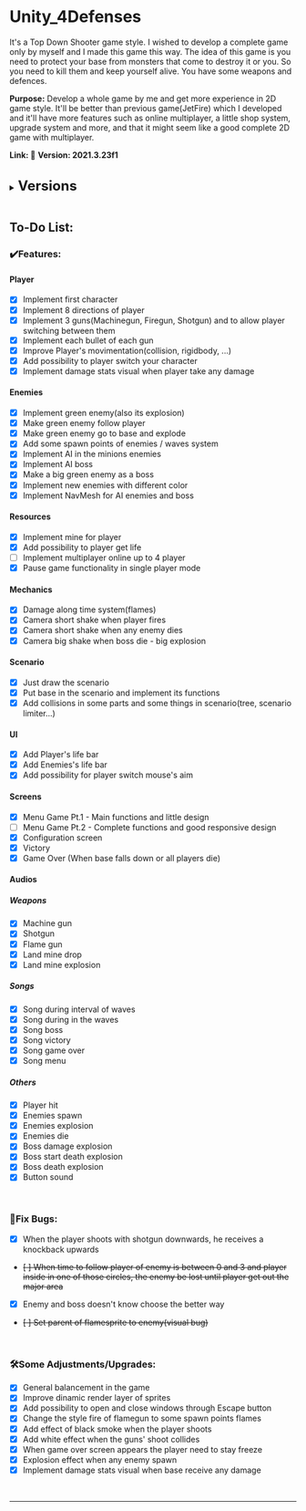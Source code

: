 # Unity_4Defenses

It's a Top Down Shooter game style. I wished to develop a complete game only by myself and I made this game this way.
The idea of this game is you need to protect your base from monsters that come to destroy it or you. So you need to kill them and keep yourself alive. You have some weapons and defences.

<strong>Purpose:</strong> Develop a whole game by me and get more experience in 2D game style. It'll be better than previous game(JetFire) which I developed and it'll have more features such as online multiplayer, a little shop system, upgrade system and more, and that it might seem like a good complete 2D game with multiplayer.

<strong>Link: 🚧</strong>
<strong>Version: 2021.3.23f1</strong>

<br>
<!-- <br> -->

<details>
    <summary><strong><font size = "5">Versions</font></strong></summary>

    0️⃣v0.7.0 - 🏆🏆Beta Single Player has been done
    ✔️Add possibility for player to switch your character
    ✔️Camera short shake when player fires
    ✔️Camera short shake when any enemy dies
    ✔️Camera big shake when boss die - big explosion
    ✔️Pause game functionality has been implemented in single player mode
    ♻️Cinemachine has been implemented, so MainCamera is independent now and player and boss has your own camera
    🛠️Improve dinamic render layer of sprites
    🔥Removed - A little upgrade system(move, damage, life, speed shoot, countdown reloading...)
    🔥Removed - Implement cannon tower lvl 1
    🔥Removed - Implement flame tower lvl 1
    🔥Removed - Implement a kind of shop which allows player to buy new weapons, life, mine and towers
    🔥Removed - For every enemy the player kills, the enemies will drop some coins


    0️⃣v0.6.0 - 🏆Beta Single Player
    ✔️General balancement in the game
    ✔️Just draw the scenario
    ✔️Add collisions in some parts and some things in scenario(tree, scenario limiter...)
    ✔️Implement NavMesh for AI enemies and boss
    ✔️Add possibility to player get more life
    ✔️Implement mine for player
    ✔️Damage along time system(flames)
    ✔️All Audios
    ✔️Configuration screen
    🛠️Change the style fire of flamegun to some spawn points flames
    🛠️Add effect of black smoke when the player shoots
    🛠️Add possibility to open and close windows through Escape button
    🐛Enemy and boss doesn't know choose the better way
    🔥Removed - Implement different stats(skills) for every characters like life, move speed and damage


    0️⃣v0.5.0
    ✔️Menu Game Pt.1 - Main functions and little design
    ✔️Victory
    ✔️Game Over (When base fall down or all players die)
    ✔️Implement AI boss
    ✔️Add Player's life bar
    ✔️Add some spawn points of enemies / Waves System
    ✔️Implement damage stats visual when player take any damage
    ✔️Add possibility for player to switch mouse's aim
    🛠️Implement damage stats visual when base receive any damage
    🛠️Explosion effect when any enemy spawn
    🛠️Add white effect when the guns' shoot collides
    🛠️When game over screen appears the player need to stay freeze
    🐛When the player shoots with shotgun downwards, he receives a knockback upwards


    0️⃣v0.4.0
    ✔️Put base in the scenario and implement its functions
    ✔️Implement green enemy(also its explosion)
    ✔️Add Enemies's life bar
    ✔️Make green enemy go to base and explode
    ✔️Implement new enemies with different color
    ✔️Make a big green enemy as a boss
    ✔️Implement AI in the minions enemies
    ♻️Code improved. Abstract Projectile. Hierarchy.


    0️⃣v0.3.2
    ✔️Implement each bullet of each gun.

    0️⃣v0.3.1
    🚧Implement each bullet of each gun. 🐛There are some bugs.

    0️⃣v0.3.0
    ✔️Implement 3 guns(Machinegun, Firegun, Shotgun) and to allow player switching between them
    ✔️Improve Player's movimentation(collision, rigidbody, ...)
    🚧Implement each bullet of each gun


    0️⃣v0.2.0
    ♻️Readme updated
    🔥Remove .vscode and UserSettings from repository
    ⬆️Project version updated 2021.3.13f1 -> 2021.3.23f1


    0️⃣v0.1.0
    ✔️Implement 8 directions of player


    0️⃣v0.0.0
    ✔️Implement first character
    ✔️Project created
    ✔️Repository created

</details>

<br>

## To-Do List:

### ✔️Features:<br>

#### Player

- [x] Implement first character
- [x] Implement 8 directions of player
- [x] Implement 3 guns(Machinegun, Firegun, Shotgun) and to allow player switching between them
- [x] Implement each bullet of each gun
- [x] Improve Player's movimentation(collision, rigidbody, ...)
- [x] Add possibility to player switch your character
- [x] Implement damage stats visual when player take any damage

#### Enemies

- [x] Implement green enemy(also its explosion)
- [x] Make green enemy follow player
- [x] Make green enemy go to base and explode
- [x] Add some spawn points of enemies / waves system
- [x] Implement AI in the minions enemies
- [x] Implement AI boss
- [x] Make a big green enemy as a boss
- [x] Implement new enemies with different color
- [x] Implement NavMesh for AI enemies and boss

#### Resources

- [x] Implement mine for player
- [x] Add possibility to player get life
- [ ] Implement multiplayer online up to 4 player
- [x] Pause game functionality in single player mode

#### Mechanics

- [x] Damage along time system(flames)
- [x] Camera short shake when player fires
- [x] Camera short shake when any enemy dies
- [x] Camera big shake when boss die - big explosion

#### Scenario

- [x] Just draw the scenario
- [x] Put base in the scenario and implement its functions
- [x] Add collisions in some parts and some things in scenario(tree, scenario limiter...)

#### UI

- [x] Add Player's life bar
- [x] Add Enemies's life bar
- [x] Add possibility for player switch mouse's aim

#### Screens

- [x] Menu Game Pt.1 - Main functions and little design
- [ ] Menu Game Pt.2 - Complete functions and good responsive design
- [x] Configuration screen
- [x] Victory
- [x] Game Over (When base falls down or all players die)

#### Audios

##### Weapons

- [x] Machine gun
- [x] Shotgun
- [x] Flame gun
- [x] Land mine drop
- [x] Land mine explosion

##### Songs

- [x] Song during interval of waves
- [x] Song during in the waves
- [x] Song boss
- [x] Song victory
- [x] Song game over
- [x] Song menu

##### Others

- [x] Player hit
- [x] Enemies spawn
- [x] Enemies explosion
- [x] Enemies die
- [x] Boss damage explosion
- [x] Boss start death explosion
- [x] Boss death explosion
- [x] Button sound

<br>

### 🐛Fix Bugs:<br>

- [x] When the player shoots with shotgun downwards, he receives a knockback upwards
- ~~[ ] When time to follow player of enemy is between 0 and 3 and player inside in one of those circles, the enemy be lost until player get out the major area~~
- [x] Enemy and boss doesn't know choose the better way
- ~~[ ] Set parent of flamesprite to enemy(visual bug)~~

<br>

### 🛠️Some Adjustments/Upgrades:<br>

- [x] General balancement in the game
- [x] Improve dinamic render layer of sprites
- [x] Add possibility to open and close windows through Escape button
- [x] Change the style fire of flamegun to some spawn points flames
- [x] Add effect of black smoke when the player shoots
- [x] Add white effect when the guns' shoot collides
- [x] When game over screen appears the player need to stay freeze
- [x] Explosion effect when any enemy spawn
- [x] Implement damage stats visual when base receive any damage

<br>

---
